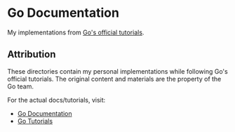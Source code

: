 # Go Documentation

My implementations from [Go's official tutorials](https://go.dev/doc/tutorial/).

## Attribution

These directories contain my personal implementations while following Go's official tutorials. The original content and materials are the property of the Go team.

For the actual docs/tutorials, visit:
- [Go Documentation](https://go.dev/doc/)
- [Go Tutorials](https://go.dev/doc/tutorial/)
